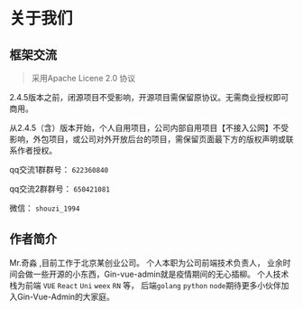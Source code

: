 
# 关于我们

## 框架交流

> 采用Apache Licene 2.0 协议

2.4.5版本之前，闭源项目不受影响，开源项目需保留原协议。无需商业授权即可商用。

从2.4.5（含）版本开始，个人自用项目，公司内部自用项目【不接入公网】不受影响，外包项目，或公司对外开放后台的项目，需保留页面最下方的版权声明或联系作者授权。

qq交流1群群号： `622360840`

qq交流2群群号： `650421081`

微信： `shouzi_1994`


## 作者简介

<span style="color:var(--vp-c-brand)">Mr.奇淼</span> ,目前工作于北京某创业公司。 个人本职为公司前端技术负责人，
业余时间会做一些开源的小东西，Gin-vue-admin就是疫情期间的无心插柳。
个人技术栈为前端 `VUE`  `React`  `Uni`  `weex`  `RN`  等， 后端`golang`  `python`  `node`期待更多小伙伴加入Gin-Vue-Admin的大家庭。


<VPTeamPage>
  <VPTeamPageTitle>
    <template #title>
      核心开发小组
    </template>
    <template #lead>
      The development of Gin-Vue-admin is guided by an international
      team, some of whom have chosen to be featured below.
    </template>
  </VPTeamPageTitle>
  <VPTeamMembers size="small" :members="memberList"/>
    <VPTeamPageSection>
        <template #title>鸣谢</template>
        <template #members>
          <VPTeamMembers size="small" :members="memberList2" />
        </template>
    </VPTeamPageSection>
</VPTeamPage>






<script setup>
import {
  VPTeamPage,
  VPTeamPageTitle,
  VPTeamMembers,
  VPTeamPageSection
} from 'vitepress/theme';
import hongyi from '/guanwang/hongyi.jpg'
import djl from '/guanwang/djl.jpg'
import GL from '/guanwang/GL.jpg'
import jianguo from '/guanwang/jianguo.jpg'
import bin from '/guanwang/bin.jpg'
import jjz from '/guanwang/jjz.jpg'
import lw from '/guanwang/lw.jpg'
import ph from '/guanwang/ph.jpg'
import sc from '/guanwang/sc.jpg'
import sh from '/guanwang/sh.jpg'
import ll from '/guanwang/LL.jpg'
import yr from '/guanwang/YR.jpg'
import tscuite from '/guanwang/tscuite.jpg'

const memberList = [
    { 
        avatar: jjz, 
        name: '奇淼' ,
        org : '全栈开发· 北京' , 
        desc :'用魔法打败魔法， 用代码打败代码， 一个普普通通的IT从业者， 一台无情的编码机器。gin-vue-admin项目发起者， 团队一块砖， 随便用， 随便搬， 负责gin - vue - admin的整体功能开发， 基础设施建设。' , 
        sponsor : 'https://github.com/piexlmax'
    },
    { 
        avatar: sc, 
        name: 'krank' ,
        org : '前端开发· 北京' , 
        desc :'风暴中出生的krank， vue使用者， go学习者， 前端开发， 奇淼的马仔。负责gin-vue-admin的前端页面开发， 功能完善， 基础前端工具开发。 辅助进行前端基础架构建设， 通用功能组件封装。' , 
        sponsor : 'https://github.com/krank666'
    },
    { 
        avatar: sh, 
        name: 'SliverHorn' ,
        org : '后端开发· 广州' , 
        desc :'任何时候，绝不骄傲，绝不轻敌，摸清对方心里，使劲浑身解数，保持笑容和品行，无论发生什么，千万不要忘记扑克脸。负责gin-vue-admin的新功能研发测试与改进,kratos-vue-admin微服务开发与维护, gf-vue-admin的后端维护, 社区日常维护管理等工作。' , 
        sponsor : 'https://github.com/SliverHorn'
    },
    { 
        avatar: ll, 
        name: 'LLemonGreen' ,
        org : '创业· 深圳' , 
        desc :' 敲代码， 做潮牌， 玩音乐， 拍视频。 目前在代码外包、潮牌同步发展阶段。github缝合怪。参与gin-vue-admin的一些功能测试和文档维护， 参与社区吹水' , 
        sponsor : 'https://github.com/LLemonGreen'
    },
    { 
        avatar: lw, 
        name: 'LeonardWang' ,
        org : '开发· 杭州' , 
        desc :'跟着gva大佬们打怪升级， 喜欢搞一些底层骚操作， 乐于“ 折腾” 的垃圾佬.负责gin-vue-admin的静态文件打包功能开发， 搬砖工程师。' , 
        sponsor : 'https://github.com/WangLeonard'
    },
    { 
        avatar: bin, 
        name: '卷彬' ,
        org : '后端开发·北京' , 
        desc :'永远不要高看自己，leetcode 活跃者，我的世界只有卷，天天吃卷饼。口头禅：卷不死我的终将成为我的手下败将' , 
        sponsor : 'https://github.com/songzhibin97'
    },
    { 
        avatar: ph, 
        name: '胖虎' ,
        org : '前端开发·苏州' , 
        desc :'No talking ,Show me code。 负责gva前端开发。gva周边开发，社区日常维护' , 
        sponsor : 'https://github.com/bypanghu'
    },
    { 
        avatar: tscuite, 
        name: 'tscuite' ,
        org : '运维·北京' , 
        desc :'奇淼的小迷弟二号，(英文名全称：The sun comes up in the east)，负责项目的devops，不学习就会焦虑的萌新' , 
        sponsor : 'https://github.com/tscuite'
    },

]



const memberList2 = [
    { 
        avatar: djl, 
        name: 'djl' ,
        org : '前端研发· 北京' , 
        desc :'vue使用者， go学习者， 前端开发。 负责gin - vue - admin的前端页面开发， UI样式维护' , 
        sponsor : 'https://github.com/piexlmax'
    },
    { 
        avatar: yr, 
        name: 'rainyan' ,
        org : '架构师· 深圳' , 
        desc :'架构设计， 前沿技术探索， 技术应用.武大本硕， 鹅厂员工， 单身没颜缺钱。 善于人际交往， 有领导能力， 喜欢体验新鲜的事物， 喜欢旅游， 口才很好。 雅思7 .5， 喜欢学习各种语言和各种方言.' , 
        sponsor : 'https://github.com/Ruio9244'
    },
    { 
        avatar: GL, 
        name: 'Granty1' ,
        org : '服务器开发· 上海' , 
        desc :'编写部分服务端代码。' , 
        sponsor : 'https://github.com/piexlmax'
    },
    { 
        avatar: hongyi, 
        name: '弘一' ,
        org : 'UE设计师·长沙' , 
        desc :' 行走在路上的UE， PM学习者， 佛学爱好者。' , 
        sponsor : 'https://github.com/piexlmax'
    },
    { 
        avatar: jianguo, 
        name: '坚果' ,
        org : '移动端开发·北京' , 
        desc :'写博客，敲代码，吹水，奇淼的小跟班。 负责gin - vue - admin的推广与社区的维护 ' , 
        sponsor : 'https://github.com/piexlmax'
    },
]
</script>
<style>
.avatar-img{
    height : 100%
}
</style>

